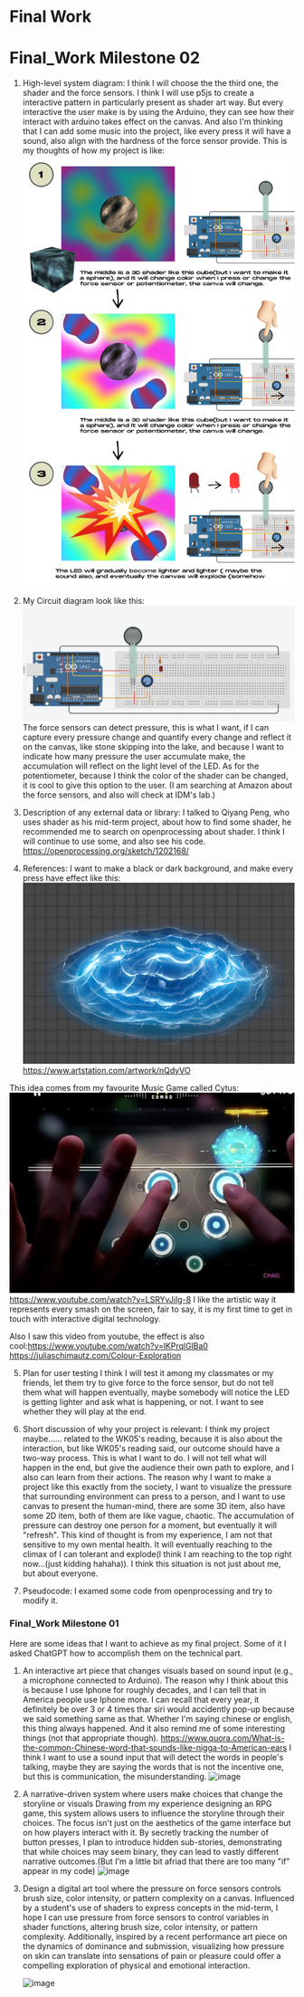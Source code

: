 # Final Work
# Final_Work Milestone 02
1. High-level system diagram:
I think I will choose the the third one, the shader and the force sensors. I think I will use p5js to create a interactive pattern in particularly present as shader art way. But every interactive the user make is by using the Arduino, they can see how their interact with arduino takes effect on the canvas. And also I'm thinking that I can add some music into the project, like every press it will have a sound, also align with the hardness of the force sensor provide.
This is my thoughts of how my project is like:
![alt text](Final.jpg)

2. My Circuit diagram look like this:
![alt text](image.png)
The force sensors can detect pressure, this is what I want, if I can capture every pressure change and quantify every change and reflect it on the canvas, like stone skipping into the lake, and because I want to indicate how many pressure the user accumulate make, the accumulation will reflect on the light level of the LED. As for the potentiometer, because I think the color of the shader can be changed, it is cool to give this option to the user.
(I am searching at Amazon about the force sensors, and also will check at IDM's lab.)

3. Description of any external data or library:
I talked to Qiyang Peng, who uses shader as his mid-term project, about how to find some shader, he recommended me to search on openprocessing about shader. I think I will continue to use some, and also see his code.
https://openprocessing.org/sketch/1202168/

4. References:
I want to make a black or dark background, and make every press have effect like this:
![alt text](hyt-.gif)
https://www.artstation.com/artwork/nQdyVO

This idea comes from my favourite Music Game called Cytus:
![alt text](image-1.png)
https://www.youtube.com/watch?v=LSRYvJilg-8
I like the artistic way it represents every smash on the screen, fair to say, it is my first time to get in touch with interactive digital technology.

Also I saw this video from youtube, the effect is also cool:https://www.youtube.com/watch?v=lKPrqlGlBa0
https://juliaschimautz.com/Colour-Exploration

5. Plan for user testing
I think I will test it among my classmates or my friends, let them try to give force to the force sensor, but do not tell them what will happen eventually, maybe somebody will notice the LED is getting lighter and ask what is happening, or not. I want to see whether they will play at the end.

6. Short discussion of why your project is relevant:
I think my project maybe...... related to the WK05's reading, because it is also about the interaction, but like WK05's reading said, our outcome should have a two-way process. This is what I want to do. I will not tell what will happen in the end, but give the audience their own path to explore, and I also can learn from their actions.
The reason why I want to make a project like this exactly from the society, I want to visualize the pressure that surrounding environment can press to a person, and I want to use canvas to present the human-mind, there are some 3D item, also have some 2D item, both of them are like vague, chaotic. The accumulation of pressure can destroy one person for a moment, but eventually it will "refresh".
This kind of thought is from my experience, I am not that sensitive to my own mental health. It will eventually reaching to the climax of I can tolerant and explode(I think I am reaching to the top right now...(just kidding hahaha)). I think this situation is not just about me, but about everyone.

7. Pseudocode:
I examed some code from openprocessing and try to modify it.


### Final_Work Milestone 01
Here are some ideas that I want to achieve as my final project. Some of it I asked ChatGPT how to accomplish them on the technical part.

1. An interactive art piece that changes visuals based on sound input (e.g., a microphone connected to Arduino).
   The reason why I think about this is because I use Iphone for roughly decades, and I can tell that in America people use Iphone more. I can recall that every year, it definitely be over 3 or 4 times thar siri would accidently pop-up because we said something same as that. Whether I'm saying chinese or english, this thing always happened. And it also remind me of some interesting things (not that appropriate though). <https://www.quora.com/What-is-the-common-Chinese-word-that-sounds-like-nigga-to-American-ears>
   I think I want to use a sound input that will detect the words in people's talking, maybe they are saying the words that is not the incentive one, but this is communication, the misunderstanding.
   <img width="713" alt="image" src="https://github.com/user-attachments/assets/ef069079-fade-48eb-acee-135b62561c45">


2. A narrative-driven system where users make choices that change the storyline or visuals
  Drawing from my experience designing an RPG game, this system allows users to influence the storyline through their choices. The focus isn't just on the aesthetics of the game interface but on how players interact with it. By secretly tracking the number of button presses, I plan to introduce hidden sub-stories, demonstrating that while choices may seem binary, they can lead to vastly different narrative outcomes.(But I'm a little bit afriad that there are too many "if" appear in my code)
   <img width="734" alt="image" src="https://github.com/user-attachments/assets/eccfdf13-9f17-4016-b961-ac0b89805c8c">
  
3. Design a digital art tool where the pressure on force sensors controls brush size, color intensity, or pattern complexity on a canvas.
   Influenced by a student's use of shaders to express concepts in the mid-term, I hope I can use pressure from force sensors to control variables in shader functions, altering brush size, color intensity, or pattern complexity. Additionally, inspired by a recent performance art piece on the dynamics of dominance and submission, visualizing how pressure on skin can translate into sensations of pain or pleasure could offer a compelling exploration of physical and emotional interaction.

   
   <img width="265" alt="image" src="https://github.com/user-attachments/assets/f7a35e5d-1a5e-4dc4-86d2-ed25e2d47ab7">
